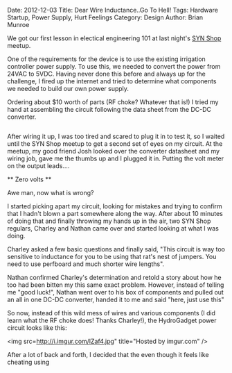 Date: 2012-12-03
Title: Dear Wire Inductance..Go To Hell!
Tags: Hardware Startup, Power Supply, Hurt Feelings
Category: Design
Author: Brian Munroe


We got our first lesson in electical engineering 101 at last night's [SYN
Shop](https://synshop.org) meetup.


One of the requirements for the device is to use the existing irrigation
controller power supply.  To use this, we needed to convert the power from 24VAC to
5VDC.  Having never done this before and always up for the challenge, I fired up the internet and tried to determine
what components we needed to build our own power supply.


Ordering about $10 worth of parts (RF choke?  Whatever that is!) I tried my hand
at assembling the circuit following the data sheet from the DC-DC converter.


<img src="http://i.imgur.com/kbABb.jpg?sss" alt="" title="Hosted by imgur.com" />


After wiring it up, I was too tired and scared to plug it in to test it, so I
waited until the SYN Shop meetup to get a second set of eyes on my circuit.  At
the meetup, my good friend Josh looked over the converter datasheet and my wiring
job, gave me the thumbs up and I plugged it in.  Putting the volt meter on the
output leads....


** Zero volts **


Awe man, now what is wrong?


I started picking apart my circuit, looking for mistakes and trying to confirm
that I hadn't blown a part somewhere along the way.  After about 10 minutes of
doing that and finally throwing my hands up in the air, two SYN Shop regulars, Charley and Nathan came over and started looking at what I was doing.


Charley asked a few basic questions and finally said, "This circuit is way too
sensitive to inductance for you to be using that rat's nest of jumpers.  You need
to use perfboard and much shorter wire lengths".


Nathan confirmed Charley's determination and retold a story about how he too had
been bitten my this same exact problem.  However, instead of telling me "good
luck!", Nathan went over to his box of components and pulled out an all in one
DC-DC converter, handed it to me and said "here, just use this"

So now, instead of this wild mess of wires and various components (I did learn
what the RF choke does!  Thanks Charley!), the HydroGadget power circuit looks
like this:

<img src=http://i.imgur.com/lZaf4.jpg" title="Hosted by imgur.com" />


After a lot of back and forth, I decided that the even though it feels like
cheating using 

